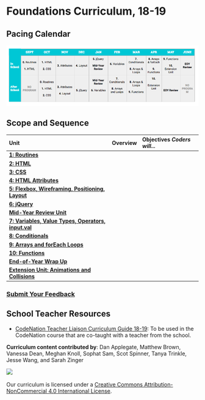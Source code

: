 # Foundations Curriculum, 18-19

## Pacing Calendar

![Imgur](../.gitbook/assets/fnd_pacing_calendar_1819.png)

## Scope and Sequence

| Unit | Overview | Objectives   _Coders will..._ |
| :--- | :--- | :--- |
| [**1: Routines**](units/unit1.md) |  |  |
| [**2: HTML**](units/unit2.md) |  |  |
| [**3: CSS**](units/unit3.md) |  |  |
| [**4: HTML Attributes**](units/unit4.md) |  |  |
| [**5: Flexbox, Wireframing, Positioning, Layout**](units/unit5.md) |  |  |
| [**6: jQuery**](units/unit6.md) |  |  |
| [**Mid-Year Review Unit**](units/midyear.md) |  |  |
| [**7: Variables, Value Types, Operators, input.val**](units/unit7.md) |  |  |
| [**8: Conditionals**](units/unit8.md) |  |  |
| [**9: Arrays and forEach Loops**](units/unit9.md) |  |  |
| [**10: Functions**](units/unit10.md) |  |  |
| [**End-of-Year Wrap Up**](units/eoy_review_unit.md) |  |  |
| [**Extension Unit: Animations and Collisions**](units/extensions.md) |  |  |

### [Submit Your Feedback](https://docs.google.com/forms/d/e/1FAIpQLSeLpI-m6UKvIxk97F8R1iidFRaYXJ3dfcUuIjx2Pz0WMfO1SA/viewform)

## School Teacher Resources

* [CodeNation Teacher Liaison Curriculum Guide 18-19](https://docs.google.com/document/d/1IisBQOGlbDj1QBxcGtKrL-E5gZXhoUiumWlvkNHz8yg/edit): To be used in the CodeNation course that are co-taught with a teacher from the school.

**Curriculum content contributed by**: Dan Applegate, Matthew Brown, Vanessa Dean, Meghan Knoll, Sophat Sam, Scot Spinner, Tanya Trinkle, Jesse Wang, and Sarah Zinger

![](https://i.imgur.com/lYodTLP.png?1)

  
   
 Our curriculum is licensed under a [Creative Commons Attribution-NonCommercial 4.0 International License](http://creativecommons.org/licenses/by-nc/4.0/). 


